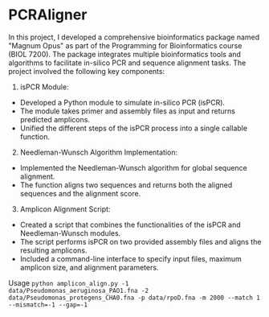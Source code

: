 # PCRAligner

In this project, I developed a comprehensive bioinformatics package named "Magnum Opus" as part of the Programming for Bioinformatics course (BIOL 7200). The package integrates multiple bioinformatics tools and algorithms to facilitate in-silico PCR and sequence alignment tasks. The project involved the following key components:

1. isPCR Module:
* Developed a Python module to simulate in-silico PCR (isPCR).
* The module takes primer and assembly files as input and returns predicted amplicons.
* Unified the different steps of the isPCR process into a single callable function.

2. Needleman-Wunsch Algorithm Implementation:
* Implemented the Needleman-Wunsch algorithm for global sequence alignment.
* The function aligns two sequences and returns both the aligned sequences and the alignment score.

3. Amplicon Alignment Script:
* Created a script that combines the functionalities of the isPCR and Needleman-Wunsch modules.
* The script performs isPCR on two provided assembly files and aligns the resulting amplicons.
* Included a command-line interface to specify input files, maximum amplicon size, and alignment parameters.

Usage
`
python amplicon_align.py -1 data/Pseudomonas_aeruginosa_PAO1.fna -2 data/Pseudomonas_protegens_CHA0.fna -p data/rpoD.fna -m 2000 --match 1 --mismatch=-1 --gap=-1
`

